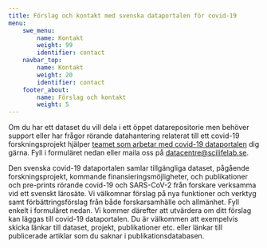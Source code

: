 ```yaml
---
title: Förslag och kontakt med svenska dataportalen för covid-19
menu:
    swe_menu:
        name: Kontakt
        weight: 99
        identifier: contact
    navbar_top:
        name: Kontakt
        weight: 20
        identifier: contact
    footer_about:
        name: Förslag och kontakt
        weight: 5
---
```


Om du har ett dataset du vill dela i ett öppet datarepositorie men behöver support eller har frågor rörande datahantering relaterat till ett covid-19 forskningsprojekt hjälper [teamet som arbetar med covid-19 dataportalen](/sv/about/) dig gärna. Fyll i formuläret nedan eller maila oss på [datacentre@scilifelab.se](mailto:datacentre@scilifelab.se).

Den svenska covid-19 dataportalen samlar  tillgängliga dataset, pågående forskningsprojekt, kommande finansieringsmöjligheter, och publikationer och pre-prints rörande covid-19 och SARS-CoV-2 från forskare verksamma vid ett svenskt lärosäte. Vi välkomnar förslag på nya funktioner och verktyg samt förbättringsförslag från både forskarsamhälle och allmänhet. Fyll enkelt i  formuläret nedan. Vi kommer därefter att utvärdera om ditt förslag kan läggas till covid-19 dataportalen. Du är välkommen att exempelvis skicka länkar till dataset, projekt, publikationer etc. eller länkar till publicerade artiklar som du saknar i publikationsdatabasen.
